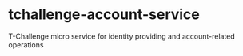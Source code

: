 # tchallenge-account-service
T-Challenge micro service for identity providing and account-related operations

